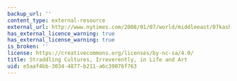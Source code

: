 ```yaml
---
backup_url: ''
content_type: external-resource
external_url: http://www.nytimes.com/2008/01/07/world/middleeast/07kashua.html?pagewanted=all
has_external_licence_warning: true
has_external_license_warning: true
is_broken: ''
license: https://creativecommons.org/licenses/by-nc-sa/4.0/
title: Straddling Cultures, Irreverently, in Life and Art
uid: e5aaf4bb-3034-4877-b211-a6c39076f763
---
```

